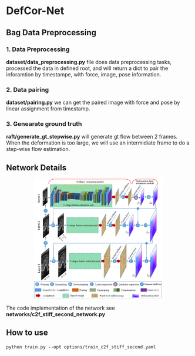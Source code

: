 # DefCor-Net

## Bag Data Preprocessing


### 1. Data Preprocessing
**dataset/data_preprocessing.py** file does data preprocessing tasks, processed the data in defined root, and will return a dict to pair the inforamtion by timestampe, with force, image, pose information.

### 2. Data pairing
**dataset/pairing.py** we can get the paired image with force and pose by linear assignment from timestamp.

### 3. Genearate ground truth

**raft/generate_gt_stepwise.py** will generate gt flow between 2 frames. When the deformation is too large, we will use an intermidiate frame to do a step-wise flow estimation.

## Network Details
<p align="center">
<img src="src/overview.png" alt="drawing" width="70%" />
</p>

The code implementation of the network see **networks/c2f_stiff_second_network.py**

## How to use
```
python train.py --opt options/train_c2f_stiff_second.yaml
```